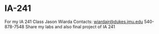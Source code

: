 # IA-241
For my IA 241 Class 
Jason Wiarda
Contacts:
wiardajr@dukes.jmu.edu
540-878-7548
Share my labs and also final project of IA 241
